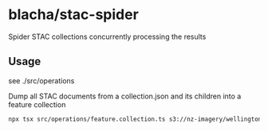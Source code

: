 # blacha/stac-spider

Spider STAC collections concurrently processing the results


## Usage

see ./src/operations


Dump all STAC documents from a collection.json and its children into a feature collection

```bash
npx tsx src/operations/feature.collection.ts s3://nz-imagery/wellington/wellington_2021_0.3m/rgb/2193/collection.json | pjl
```